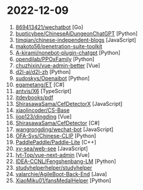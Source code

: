 # 2022-12-09

1. [869413421/wechatbot](https://github.com/869413421/wechatbot "为个人微信接入ChatGPT") [Go]
2. [bupticybee/ChineseAiDungeonChatGPT](https://github.com/bupticybee/ChineseAiDungeonChatGPT "中文版的ai地牢，直接使用的openai的ChatGPT api作为讲故事的模型。") [Python]
3. [timqian/chinese-independent-blogs](https://github.com/timqian/chinese-independent-blogs "中文独立博客列表") [JavaScript]
4. [makoto56/penetration-suite-toolkit](https://github.com/makoto56/penetration-suite-toolkit "本项目制作的初衷是帮助渗透新手快速搭建工作环境，工欲善其事，必先利其器。") 
5. [A-kirami/nonebot-plugin-chatgpt](https://github.com/A-kirami/nonebot-plugin-chatgpt "") [Python]
6. [opendilab/PPOxFamily](https://github.com/opendilab/PPOxFamily "PPO x Family DRL Tutorial Course（决策智能入门级公开课：8节课帮你盘清算法理论，理顺代码逻辑，玩转决策AI应用实践 ）") [Python]
7. [chuzhixin/vue-admin-better](https://github.com/chuzhixin/vue-admin-better "🚀🚀🚀vue admin,vue3 admin,vue3.0 admin,vue后台管理,vue-admin,vue3.0-admin,admin,vue-admin,vue-element-admin,ant-design,vue-admin-beautiful-pro,vab admin pro,vab admin plus,vue admin plus,vue admin pro") [Vue]
8. [d2l-ai/d2l-zh](https://github.com/d2l-ai/d2l-zh "《动手学深度学习》：面向中文读者、能运行、可讨论。中英文版被60多个国家的400多所大学用于教学。") [Python]
9. [sudoskys/Openaibot](https://github.com/sudoskys/Openaibot "🤖 Using OpenAi's Api on Telegram to achieve chatGPT func|在 Telegram 上使用 openai *API* 对话/续写 异步机器人| 👋 支持上下文对话 | 一键部署⚡️ | 非逆向") [Python]
10. [egametang/ET](https://github.com/egametang/ET "Unity3D Client And C# Server Framework") [C#]
11. [antvis/X6](https://github.com/antvis/X6 "🚀 JavaScript diagramming library that uses SVG and HTML for rendering.") [TypeScript]
12. [itdevbooks/pdf](https://github.com/itdevbooks/pdf "编程电子书，电子书，编程书籍，包括C，C#，Docker，Elasticsearch，Git，Hadoop，HeadFirst，Java，Javascript，jvm，Kafka，Linux，Maven，MongoDB，MyBatis，MySQL，Netty，Nginx，Python，RabbitMQ，Redis，Scala，Solr，Spark，Spring，SpringBoot，SpringCloud，TCPIP，Tomcat，Zookeeper，人工智能，大数据类，并发编程，数据库类，数据挖掘，新面试题，架构设计，算法系列，计算机类，设计模式，软件测试，重构优化，等更多分类") 
13. [ShirasawaSama/CefDetectorX](https://github.com/ShirasawaSama/CefDetectorX "【升级版-Electron】Check how many CEFs are on your computer. 检测你电脑上有几个CEF.") [JavaScript]
14. [xiaolincoder/CS-Base](https://github.com/xiaolincoder/CS-Base "图解计算机网络、操作系统、计算机组成、数据库，共 1000 张图 + 50 万字，破除晦涩难懂的计算机基础知识，让天下没有难懂的八股文！🚀 在线阅读：https://xiaolincoding.com") 
15. [iiop123/dingding](https://github.com/iiop123/dingding "丁丁快传-基于cloudflare workers的文件传输工具") [Vue]
16. [ShirasawaSama/CefDetector](https://github.com/ShirasawaSama/CefDetector "Check how many CEFs are on your computer. 检测你电脑上有几个CEF.") [C#]
17. [wangrongding/wechat-bot](https://github.com/wangrongding/wechat-bot "🤖一个基于OpenAi ChatGPT + WeChaty 实现的微信机器人 可以用来帮助你自动回复微信消息，或者管理微信群/好友.") [JavaScript]
18. [OFA-Sys/Chinese-CLIP](https://github.com/OFA-Sys/Chinese-CLIP "Chinese version of CLIP which achieves Chinese cross-modal retrieval and representation generation.") [Python]
19. [PaddlePaddle/Paddle-Lite](https://github.com/PaddlePaddle/Paddle-Lite "PaddlePaddle High Performance Deep Learning Inference Engine for Mobile and Edge (飞桨高性能深度学习端侧推理引擎）") [C++]
20. [xy-sea/web-see](https://github.com/xy-sea/web-see "一款自研的前端监控SDK，可用来收集并上报：代码报错、性能数据、用户行为、加载资源、个性化指标等数据") [JavaScript]
21. [lyt-Top/vue-next-admin](https://github.com/lyt-Top/vue-next-admin "🎉🎉🔥基于vue3.x 、Typescript、vite、Element plus等，适配手机、平板、pc 的后台开源免费模板库（vue2.x请切换vue-prev-admin分支）") [Vue]
22. [IDEA-CCNL/Fengshenbang-LM](https://github.com/IDEA-CCNL/Fengshenbang-LM "Fengshenbang-LM(封神榜大模型)是IDEA研究院认知计算与自然语言研究中心主导的大模型开源体系，成为中文AIGC和认知智能的基础设施。") [Python]
23. [studyhelperhelper/studyhelper](https://github.com/studyhelperhelper/studyhelper "学习强国 xxqg 助手 数独 sudoku") 
24. [valarchie/AgileBoot-Back-End](https://github.com/valarchie/AgileBoot-Back-End "🔥 基于Ruoyi做了大量重构优化的全栈基础快速开发脚手架。🔥 采用Springboot + Vue 3 + Mybatis Plus + Redis + 更面向对象的业务建模 + 面向生产的项目（非玩具项目）。你的 ⭐️ Star ⭐️，是作者更新的动力！") [Java]
25. [XiaoMiku01/fansMedalHelper](https://github.com/XiaoMiku01/fansMedalHelper "新版B站粉丝牌助手 全自动升级粉丝牌") [Python]
